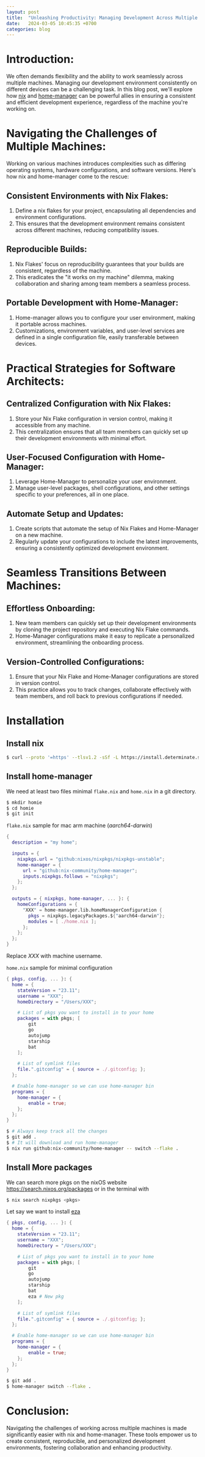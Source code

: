 ```yaml
---
layout: post
title:  "Unleashing Productivity: Managing Development Across Multiple Machines with nix and home-manager"
date:   2024-03-05 10:45:35 +0700
categories: blog
---
```


# Introduction:

We often demands flexibility and the ability to work seamlessly across multiple machines. Managing our development environment consistently on different devices can be a challenging task. In this blog post, we'll explore how [nix](https://nixos.org/manual/nix/stable) and [home-manager](https://nix-community.github.io/home-manager) can be powerful allies in ensuring a consistent and efficient development experience, regardless of the machine you're working on.

# Navigating the Challenges of Multiple Machines:
Working on various machines introduces complexities such as differing operating systems, hardware configurations, and software versions. Here's how nix and home-manager come to the rescue:

## Consistent Environments with Nix Flakes:

1. Define a nix flakes for your project, encapsulating all dependencies and environment configurations.
2. This ensures that the development environment remains consistent across different machines, reducing compatibility issues.

## Reproducible Builds:

1. Nix Flakes' focus on reproducibility guarantees that your builds are consistent, regardless of the machine.
2. This eradicates the "it works on my machine" dilemma, making collaboration and sharing among team members a seamless process.

## Portable Development with Home-Manager:

1. Home-manager allows you to configure your user environment, making it portable across machines.
2. Customizations, environment variables, and user-level services are defined in a single configuration file, easily transferable between devices.

# Practical Strategies for Software Architects:

## Centralized Configuration with Nix Flakes:

1. Store your Nix Flake configuration in version control, making it accessible from any machine.
2. This centralization ensures that all team members can quickly set up their development environments with minimal effort.

## User-Focused Configuration with Home-Manager:

1. Leverage Home-Manager to personalize your user environment.
2. Manage user-level packages, shell configurations, and other settings specific to your preferences, all in one place.

## Automate Setup and Updates:

1. Create scripts that automate the setup of Nix Flakes and Home-Manager on a new machine.
2. Regularly update your configurations to include the latest improvements, ensuring a consistently optimized development environment.

# Seamless Transitions Between Machines:

## Effortless Onboarding:

1. New team members can quickly set up their development environments by cloning the project repository and executing Nix Flake commands.
2. Home-Manager configurations make it easy to replicate a personalized environment, streamlining the onboarding process.

## Version-Controlled Configurations:

1. Ensure that your Nix Flake and Home-Manager configurations are stored in version control.
2. This practice allows you to track changes, collaborate effectively with team members, and roll back to previous configurations if needed.

# Installation

## Install nix 
   ```sh
   $ curl --proto '=https' --tlsv1.2 -sSf -L https://install.determinate.systems/nix | sh -s -- install
   ```

## Install home-manager
We need at least two files minimal `flake.nix` and `home.nix` in a git directory.

```sh
$ mkdir homie
$ cd homie
$ git init
```

`flake.nix` sample for mac arm machine (*aarch64-darwin*)
```nix
{
  description = "my home";

  inputs = {
    nixpkgs.url = "github:nixos/nixpkgs/nixpkgs-unstable";
    home-manager = {
      url = "github:nix-community/home-manager";
      inputs.nixpkgs.follows = "nixpkgs";
    };
  };

  outputs = { nixpkgs, home-manager, ... }: {
    homeConfigurations = {
      "XXX" = home-manager.lib.homeManagerConfiguration {
        pkgs = nixpkgs.legacyPackages.${"aarch64-darwin"};
        modules = [ ./home.nix ];
      };
    };
  };
}
```
Replace *XXX* with machine username. 

`home.nix` sample for minimal configuration
```nix
{ pkgs, config, ... }: {
  home = {
    stateVersion = "23.11";
    username = "XXX";
    homeDirectory = "/Users/XXX";

    # List of pkgs you want to install in to your home
    packages = with pkgs; [
        git 
        go
        autojump
        starship
        bat
    ];

    # List of symlink files 
    file.".gitconfig" = { source = ./.gitconfig; };
  };

  # Enable home-manager so we can use home-manager bin 
  programs = {
    home-manager = {
        enable = true;
    };
  };
}
```

```sh
$ # Always keep track all the changes
$ git add .
$ # It will download and run home-manager
$ nix run github:nix-community/home-manager -- switch --flake .
```

## Install More packages
We can search more pkgs on the nixOS website https://search.nixos.org/packages or in the terminal with 

```sh
$ nix search nixpkgs <pkgs>
```

Let say we want to install [eza](https://github.com/eza-community/eza)

```nix
{ pkgs, config, ... }: {
  home = {
    stateVersion = "23.11";
    username = "XXX";
    homeDirectory = "/Users/XXX";

    # List of pkgs you want to install in to your home
    packages = with pkgs; [
        git 
        go
        autojump
        starship
        bat
        eza # New pkg
    ];

    # List of symlink files 
    file.".gitconfig" = { source = ./.gitconfig; };
  };

  # Enable home-manager so we can use home-manager bin 
  programs = {
    home-manager = {
        enable = true;
    };
  };
}
```

```sh
$ git add .
$ home-manager switch --flake .
```

# Conclusion:
Navigating the challenges of working across multiple machines is made significantly easier with nix and home-manager. These tools empower us to create consistent, reproducible, and personalized development environments, fostering collaboration and enhancing productivity.